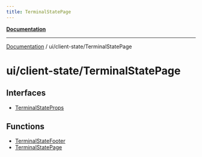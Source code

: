 ```yaml
---
title: TerminalStatePage
---
```


[**Documentation**](../../../index.md)

***

[Documentation](../../../index.md) / ui/client-state/TerminalStatePage

# ui/client-state/TerminalStatePage

## Interfaces

- [TerminalStateProps](interfaces/TerminalStateProps.md)

## Functions

- [TerminalStateFooter](functions/TerminalStateFooter.md)
- [TerminalStatePage](functions/TerminalStatePage.md)
